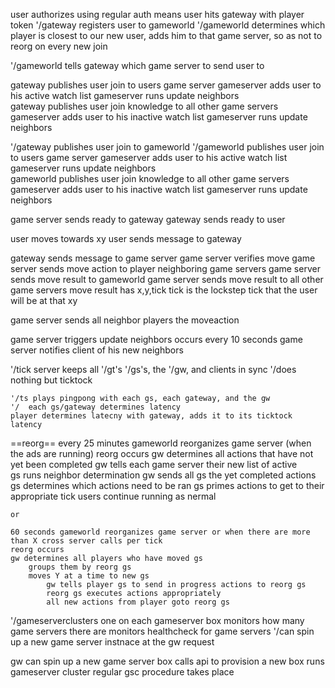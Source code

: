 user authorizes using regular auth means
user hits gateway with player token 
'/gateway registers user to gameworld 
'/gameworld determines which player is closest to our new user, adds him to that game server, so as not to reorg on every new join

'/gameworld tells gateway which game server to send user to 

gateway publishes user join to users game server
	gameserver adds user to his active watch list
	gameserver runs update neighbors	
gateway publishes user join knowledge to all other game servers
	gameserver adds user to his inactive watch list
	gameserver runs update neighbors



'/gateway publishes user join to gameworld
	'/gameworld publishes user join to users game server
		gameserver adds user to his active watch list
		gameserver runs update neighbors	
	gameworld publishes user join knowledge to all other game servers
		gameserver adds user to his inactive watch list
		gameserver runs update neighbors





game server sends ready to gateway
gateway sends ready to user



user moves towards xy
user sends message to gateway

gateway sends message to game server
game server verifies move
game server sends move action to player neighboring game servers 
game server sends move result to gameworld
game server sends move result to all other game servers
	move result has x,y,tick 
		tick is the lockstep tick that the user will be at that xy

game server sends all neighbor players the moveaction




game server triggers update neighbors occurs every 10 seconds
game server notifies client of his new neighbors




'/tick server
	keeps all '/gt's '/gs's, the '/gw, and clients in sync
	'/does nothing but ticktock

	'/ts plays pingpong with each gs, each gateway, and the gw
	'/	each gs/gateway determines latency 
	player determines latecny with gateway, adds it to its ticktock latency



==reorg==
every 
    25 minutes  gameworld reorganizes game server (when the ads are running)
	reorg occurs
	gw determines all actions that have not yet been completed
	gw tells each game server their new list of active 	
	gs runs neighbor determination
	gw sends all gs the yet completed actions
	gs determines which actions need to be ran
	gs primes actions to get to their appropriate tick
	users continue running as nermal

	or

	60 seconds gameworld reorganizes game server or when there are more than X cross server calls per tick
	reorg occurs
	gw determines all players who have moved gs
		groups them by reorg gs
		moves Y at a time to new gs
			gw tells player gs to send in progress actions to reorg gs
			reorg gs executes actions appropriately
			all new actions from player goto reorg gs



'/gameserverclusters
	one on each gameserver box
	monitors how many game servers there are
	monitors healthcheck for game servers
	'/can spin up a new game server instnace at the gw request

gw can spin up a new game server box
	calls api to provision a new box
	runs gameserver cluster
	regular gsc procedure takes place